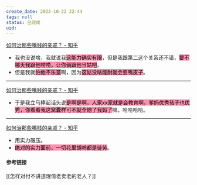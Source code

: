 ```yaml
---
create_date: 2022-10-22 22:44
tags: null
status: 已完成  
uid: 
---
```


[ 如何治那些嘴贱的亲戚？ - 知乎](https://www.zhihu.com/question/40025381/answer/2588543039)

- 我也没说啥，我就说我<mark style="background: #FF5582A6;">这能力确实有限</mark>，但是我跟第二这个关系还不错，<mark style="background: #FF5582A6;">要不哪天我跟他唠唠，让你俩跟他当姑吧</mark>。
- 但是我就<mark style="background: #FF5582A6;">怕他不乐意</mark>啊，因为<mark style="background: #FF5582A6;">这姑没啥能耐就会耍嘴皮子</mark>。
---
[如何治那些嘴贱的亲戚？ - 知乎](https://www.zhihu.com/question/40025381/answer/2585696541)

- 于是我立马捧起话头说<mark style="background: #FF5582A6;">是啊是啊，人家xx家就是会教育啊，爹妈优秀孩子也优秀，你看看我这窝囊样可不就全随了我妈了</mark>嘛，哈哈哈哈。
---
[如何治那些嘴贱的亲戚？ - 知乎](https://www.zhihu.com/question/40025381/answer/2582144830)

- 用实力碾压。
- <mark style="background: #FF5582A6;">绝对的实力面前，一切花里胡哨都是徒劳</mark>。

#### 参考链接

[[怎样对付不讲道理倚老卖老的老人？]]

